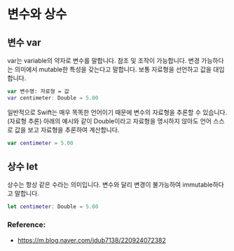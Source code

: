 # 변수와 상수

## 변수 var

var는 variable의 약자로 변수를 말합니다. 참조 및 조작이 가능합니다. 변경 가능하다는 의미에서 mutable한 특성을 갖는다고 말합니다. 보통 자료형을 선언하고 값을 대입합니다.

```swift
var 변수명: 자료형 = 값
var centimeter: Double = 5.00
```

일반적으로 Swift는 매우 똑똑한 언어이기 때문에 변수의 자료형을 추론할 수 있습니다. (자료형 추론) 아래의 예시와 같이 Double이라고 자료형을 명시하지 않아도 언어 스스로 값을 보고 자료형을 추론하여 계산합니다.

```swift
var centimeter = 5.00
```

## 상수 let

상수는 항상 같은 수라는 의미입니다. 변수와 달리 변경이 불가능하여 immutable하다고 말합니다.

```swift
let centimeter: Double = 5.00
```

### Reference:

- https://m.blog.naver.com/jdub7138/220924072382
